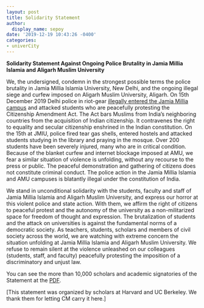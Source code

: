 ```yaml
---
layout: post
title: Solidarity Statement
author:
  display_name: sepoy
date: '2019-12-19 10:43:26 -0400'
categories:
- univerCity
---
```


**Solidarity Statement Against Ongoing Police Brutality in Jamia Millia Islamia and Aligarh Muslim University**

We, the undersigned, condemn in the strongest possible terms the police brutality in Jamia Millia Islamia University, New Delhi, and the ongoing illegal siege and curfew imposed on Aligarh Muslim University, Aligarh. On 15th December 2019 Delhi police in riot-gear [illegally entered the Jamia Millia campus](https://www.aljazeera.com/news/2019/12/heard-gunfire-jamia-students-detail-police-attack-campus-191218063347967.html) and attacked students who are peacefully protesting the Citizenship Amendment Act. The Act bars Muslims from India’s neighboring countries from the acquisition of Indian citizenship. It contravenes the right to equality and secular citizenship enshrined in the Indian constitution.
On the 15th at JMIU, police fired tear gas shells, entered hostels and attacked students studying in the library and praying in the mosque. Over 200 students have been severely injured, many who are in critical condition. Because of the blanket curfew and internet blockage imposed at AMU, we fear a similar situation of violence is unfolding, without any recourse to the press or public. The peaceful demonstration and gathering of citizens does not constitute criminal conduct. The police action in the Jamia Millia Islamia and AMU campuses is blatantly illegal under the constitution of India.

We stand in unconditional solidarity with the students, faculty and staff of Jamia Millia Islamia and Aligarh Muslim University, and express our horror at this violent police and state action. With them, we affirm the right of citizens to peaceful protest and the autonomy of the university as a non-militarized space for freedom of thought and expression. The brutalization of students and the attack on universities is against the fundamental norms of a democratic society.
As teachers, students, scholars and members of civil society across the world, we are watching with extreme concern the situation unfolding at Jamia Millia Islamia and Aligarh Muslim University. We refuse to remain silent at the violence unleashed on our colleagues (students, staff, and faculty) peacefully protesting the imposition of a discriminatory and unjust law.

You can see the more than 10,000 scholars and academic signatories of the Statement at the [PDF]({{site.baseurl}}/img/uploads/2019/JamiaStatement.pdf).

[This statement was organized by scholars at Harvard and UC Berkeley. We thank them for letting CM carry it here.]
